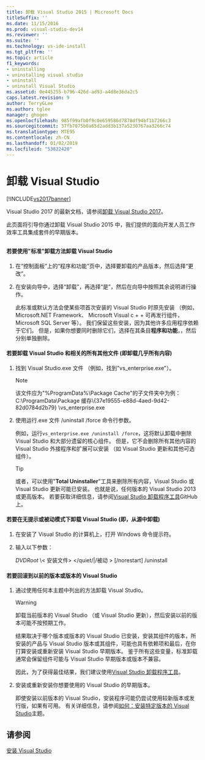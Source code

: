```yaml
---
title: 卸载 Visual Studio 2015 | Microsoft Docs
titleSuffix: ''
ms.date: 11/15/2016
ms.prod: visual-studio-dev14
ms.reviewer: ''
ms.suite: ''
ms.technology: vs-ide-install
ms.tgt_pltfrm: ''
ms.topic: article
f1_keywords:
- uninstalling
- uninstalling visual studio
- uninstall
- uninstall Visual Studio
ms.assetid: 0e445255-b796-426d-ad93-a4d8e36da2c5
caps.latest.revision: 9
author: TerryGLee
ms.author: tglee
manager: ghogen
ms.openlocfilehash: 985f99afb0f9c0e659586d7878df94bf1b7266c3
ms.sourcegitcommit: 37fb7075b0a65d2add3b137a5230767aa3266c74
ms.translationtype: MTE95
ms.contentlocale: zh-CN
ms.lasthandoff: 01/02/2019
ms.locfileid: "53822420"
---
```

# <a name="uninstall-visual-studio"></a>卸载 Visual Studio
[!INCLUDE[vs2017banner](../includes/vs2017banner.md)]

Visual Studio 2017 的最新文档，请参阅[卸载 Visual Studio 2017](https://docs.microsoft.com/visualstudio/install/uninstall-visual-studio)。

此页面将引导你通过卸载 Visual Studio 2015 中，我们提供的面向开发人员工作效率工具集成套件的早期版本。

##  <a name="uninstalling"></a>
#### <a name="to-uninstall-visual-studio-by-using-the-standard-uninstallation-method"></a>若要使用"标准"卸载方法卸载 Visual Studio

1. 在“控制面板”上的“程序和功能”页中，选择要卸载的产品版本，然后选择“更改”。

2. 在安装向导中，选择“卸载”，再选择“是”，然后在向导中按照其余说明进行操作。

   此标准或默认方法会使某些项首次安装的 Visual Studio 时原先安装 （例如，Microsoft.NET Framework、 Microsoft Visual c + + 可再发行组件，Microsoft SQL Server 等）。   我们保留这些安装，因为其他许多应用程序依赖于它们。 但是，如果你想要同时删除它们，选择在其条目**程序和功能**，，然后分别单独删除。

#### <a name="to-uninstall-visual-studio-and-all-other-related-files-that-is-to-uninstall-almost-everything"></a>若要卸载 Visual Studio 和相关的所有其他文件 (即卸载几乎所有内容)

1.  找到 Visual Studio.exe 文件 （例如，找到"vs_enterprise.exe"）。

    > [!NOTE]
    >  该文件应为"%ProgramData%\Package Cache"的子文件夹中为例：C:\ProgramData\Package 缓存\\{37e19555-e88d-4aed-9d42-82d0784d2b79} \vs_enterprise.exe

2.  使用运行.exe 文件 /uninstall /force 命令行参数。

     例如，运行```vs_enterprise.exe /uninstall /force```，这将默认卸载中删除 Visual Studio 和大部分遗留的核心组件。 但是，它不会删除所有其他内容的 Visual Studio 外接程序和扩展可以安装 （如 Visual Studio 更新和其他可选组件）。

    > [!TIP]
    > 或者，可以使用"**Total Uninstaller**"工具来删除所有内容，Visual Studio 或 Visual Studio 更新可能已安装。 也就是说，任何版本的 Visual Studio 2013 或更高版本。 若要获取详细信息，请参阅[Visual Studio 卸载程序工具](https://github.com/Microsoft/VisualStudioUninstaller/releases)GitHub 上。

#### <a name="to-uninstall-visual-studio-in-silent-or-passive-modes-that-is-to-uninstall-from-source"></a>若要在无提示或被动模式下卸载 Visual Studio (即，从源中卸载)

1.  在安装了 Visual Studio 的计算机上，打开 Windows 命令提示符。

2.  输入以下参数：

     *DVDRoot* \\< 安装文件\> \</quiet/&#124;/被动 > [/norestart] /uninstall

#### <a name="to-roll-back-to-a-previous-version-or-release-of--visual-studio"></a>若要回滚到以前的版本或版本的 Visual Studio

1. 通过使用任何本主题中列出的方法卸载 Visual Studio。

   > [!WARNING]
   >  卸载当前版本的 Visual Studio （或 Visual Studio 更新），然后安装以前的版本可能不按预期工作。
   >
   >  结果取决于哪个版本或版本的 Visual Studio 已安装，安装其组件的版本，所安装的产品与 Visual Studio 版本或其组件，可能也具有依赖项和最后，在你打算安装或重新安装 Visual Studio 早期版本。  鉴于所有这些变量，标准卸载通常会保留组件可能与 Visual Studio 早期版本或版本不兼容。
   >
   >  因此，为了获得最佳结果，我们建议使用[Visual Studio 卸载程序工具](https://github.com/Microsoft/VisualStudioUninstaller/releases)。

2. 安装或重新安装你想要使用的 Visual Studio 的早期版本。

   即使安装以前版本的 Visual Studio，安装程序可能仍尝试使用较新版本或发行版，如果有可用。 有关详细信息，请参阅[如何：安装特定版本的 Visual Studio](../install/how-to-install-a-specific-release-of-visual-studio.md)主题。

## <a name="see-also"></a>请参阅
 [安装 Visual Studio](https://msdn.microsoft.com/library/e2h7fzkw.aspx)